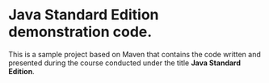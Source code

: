 # Java Standard Edition demonstration code.
This is a sample project based on Maven that contains the code written and presented during the course conducted under
the title **Java Standard Edition**.
